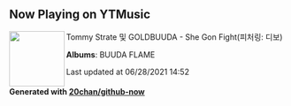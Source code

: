 ## Now Playing on YTMusic

[<img align="left" width="100" src="https://lh3.googleusercontent.com/VHu10HH5jYuQjBwUHNUmzcZ30vTovYNG1iUmYna33l7Z8k96Ams0fIwqdh3D7v8C1Az24bNCUXqxL_M">](https://music.youtube.com/watch?v=e_FPkQ_vVZk)

Tommy Strate 및 GOLDBUUDA - She Gon Fight(피처링: 디보)

**Albums**: BUUDA FLAME

Last updated at 06/28/2021 14:52

#### Generated with [20chan/github-now](https://github.com/20chan/github-now)
